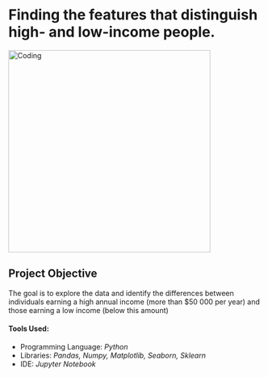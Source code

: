 <h1>Finding the features that distinguish high- and low-income people.</h1>

<img width="400" alt="Coding" src="https://repository-images.githubusercontent.com/809089864/1753fd3d-c844-4236-a916-05a5d3198f28">

<h2>Project Objective</h2>
<p>The goal is to explore the data and identify the differences between individuals earning a high annual income (more than $50 000 per year) and those earning a low income (below this amount)</p>

<h4>Tools Used:</h4>
<ul>
<li>Programming Language: <i>Python</i></li>
<li>Libraries: <i>Pandas, Numpy, Matplotlib, Seaborn, Sklearn</i></li>
<li>IDE: <i>Jupyter Notebook</i></li>
</ul>